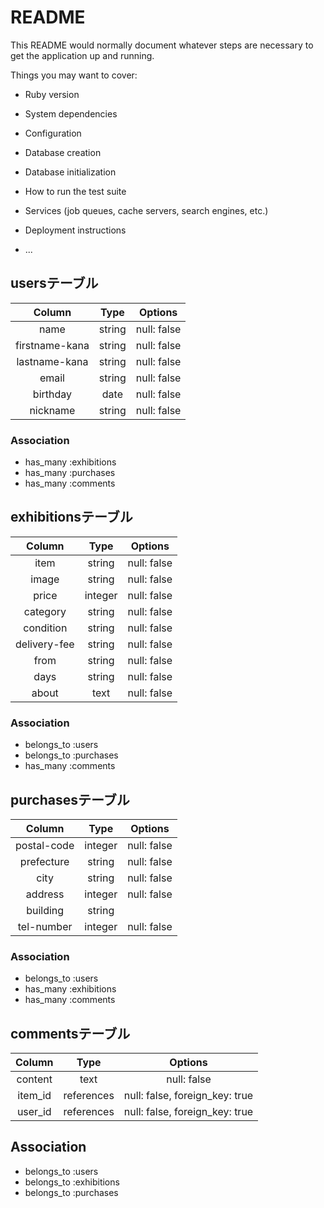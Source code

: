# README

This README would normally document whatever steps are necessary to get the
application up and running.

Things you may want to cover:

* Ruby version

* System dependencies

* Configuration

* Database creation

* Database initialization

* How to run the test suite

* Services (job queues, cache servers, search engines, etc.)

* Deployment instructions

* ...

## usersテーブル
|Column|Type|Options|
|:---:|:---:|:---:|
|name|string|null: false|
|firstname-kana|string|null: false|
|lastname-kana|string|null: false|
|email|string|null: false|
|birthday|date|null: false|
|nickname|string|null: false|
### Association
- has_many :exhibitions
- has_many :purchases
- has_many :comments

## exhibitionsテーブル
|Column|Type|Options|
|:---:|:---:|:---:|
|item|string|null: false|
|image|string|null: false|
|price|integer|null: false|
|category|string|null: false|
|condition|string|null: false|
|delivery-fee|string|null: false|
|from|string|null: false|
|days|string|null: false| 
|about|text|null: false|
### Association
- belongs_to :users
- belongs_to :purchases
- has_many :comments


## purchasesテーブル
|Column|Type|Options|
|:---:|:---:|:---:|
|postal-code|integer|null: false| 
|prefecture|string|null: false|
|city|string|null: false|
|address|integer|null: false|
|building|string||
|tel-number|integer|null: false|
### Association
- belongs_to :users
- has_many :exhibitions
- has_many :comments


## commentsテーブル
|Column|Type|Options|
|:---:|:---:|:---:|
|content|text|null: false|
|item_id|references|null: false, foreign_key: true|
|user_id|references|null: false, foreign_key: true| 
## Association
- belongs_to :users
- belongs_to :exhibitions
- belongs_to :purchases

